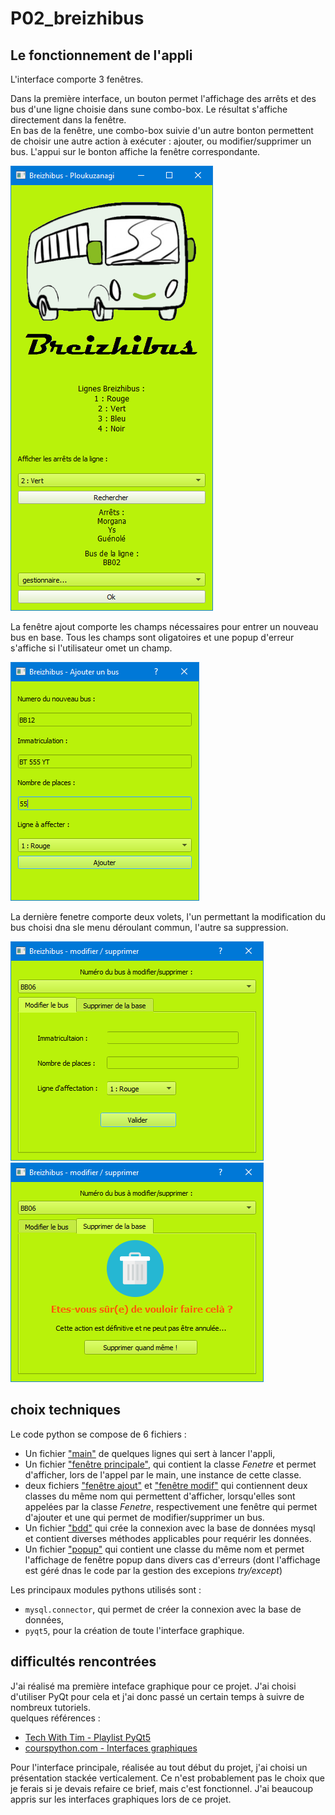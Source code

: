 # P02_breizhibus


## Le fonctionnement de l'appli

L'interface comporte 3 fenêtres.

Dans la première interface, un bouton permet l'affichage des arrêts et des bus d'une ligne choisie dans sune combo-box. Le résultat s'affiche directement dans la  fenêtre.<br>
En bas de la fenêtre, une combo-box suivie d'un autre bonton permettent de choisir une autre action à exécuter : ajouter, ou modifier/supprimer un bus. L'appui sur le bonton affiche la fenêtre correspondante.

![cap1](images/cap1.png) 

La fenêtre ajout comporte les champs nécessaires pour entrer un nouveau bus en base. Tous les champs sont oligatoires et une popup d'erreur s'affiche si l'utilisateur omet un champ.

![cap2](images/cap2.png)

La dernière fenetre comporte deux volets, l'un permettant la modification du bus choisi dna sle menu déroulant commun, l'autre sa suppression. 

![cap3](images/cap3.png)
![cap4](images/cap4.png)

## choix techniques

Le code python se compose de 6 fichiers :
- Un fichier ["main"](main.py) de quelques lignes qui sert à lancer l'appli,
- Un fichier ["fenêtre principale"](fenetre_principale.py), qui contient la classe _Fenetre_ et permet d'afficher, lors de l'appel par le main, une instance de cette classe.
- deux fichiers ["fenêtre ajout"](fenetre_ajout.py) et ["fenêtre modif"](fenetre_modif.py) qui contiennent deux classes du même nom qui permettent d'afficher, lorsqu'elles sont appelées par la classe _Fenetre_, respectivement une fenêtre qui permet d'ajouter et une qui permet de modifier/supprimer un bus.
- Un fichier ["bdd"](bdd.py) qui crée la connexion avec la base de données mysql et contient diverses méthodes applicables pour requérir les données.
- Un fichier ["popup"](popup.py) qui contient une classe du même nom et permet l'affichage de fenêtre popup dans divers cas d'erreurs (dont l'affichage est géré dnas le code par la gestion des excepions _try/except_)

Les principaux modules pythons utilisés sont :
* `mysql.connector`, qui permet  de créer la connexion avec la base de données,
* `pyqt5`, pour la création de toute l'interface graphique.

## difficultés rencontrées 

J'ai réalisé ma première inteface graphique pour ce projet. J'ai choisi d'utiliser PyQt pour cela et j'ai donc passé un certain temps à suivre de nombreux tutoriels. <br>
quelques références :
* [Tech With Tim - Playlist PyQt5](https://www.youtube.com/playlist?list=PLzMcBGfZo4-lB8MZfHPLTEHO9zJDDLpYj)
* [courspython.com - Interfaces graphiques](https://courspython.com/interfaces.html)

Pour l'interface principale, réalisée au tout début du projet, j'ai choisi un présentation stackée verticalement. Ce n'est probablement pas le choix que je ferais si je devais refaire ce brief, mais c'est fonctionnel. J'ai beaucoup appris sur les interfaces graphiques lors de ce projet.


